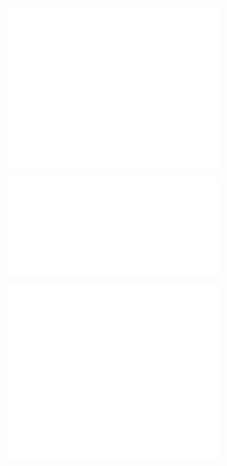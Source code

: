 <p>
  <img src="/github-metrics.svg" alt="Metrics" width="500">
</p>
<p>
  <img src="/metrics.plugin.isocalendar.svg" alt="Contributions" width="500">
</p>
<p>
  <a href="https://stories.ldwid.com/">
    <img src="/metrics.plugin.rss.svg" alt="RSS" width="500">
  </a>
</p>
